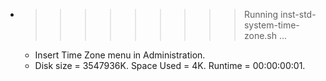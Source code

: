 * >>>>>>>>> Running inst-std-system-time-zone.sh ...
  * Insert Time Zone menu in Administration.
  * Disk size = 3547936K. Space Used = 4K. Runtime = 00:00:00:01.

